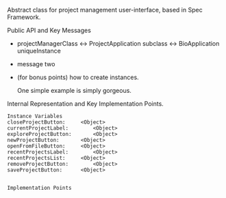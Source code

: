Abstract class for project management user-interface, based in Spec Framework.


Public API and Key Messages

- projectManagerClass  <-> ProjectApplication subclass <-> BioApplication uniqueInstance 
- message two 
- (for bonus points) how to create instances.

   One simple example is simply gorgeous.
 
Internal Representation and Key Implementation Points.

    Instance Variables
	closeProjectButton:		<Object>
	currentProjectLabel:		<Object>
	exploreProjectButton:		<Object>
	newProjectButton:		<Object>
	openFromFileButton:		<Object>
	recentProjectsLabel:		<Object>
	recentProjectsList:		<Object>
	removeProjectButton:		<Object>
	saveProjectButton:		<Object>


    Implementation Points